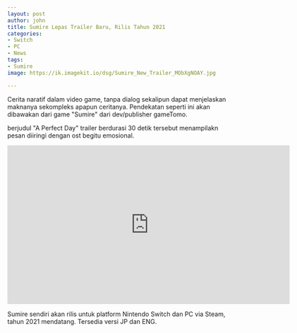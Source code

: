 ```yaml
---
layout: post
author: john
title: Sumire Lepas Trailer Baru, Rilis Tahun 2021
categories:
- Switch
- PC
- News
tags:
- Sumire
image: https://ik.imagekit.io/dsg/Sumire_New_Trailer_MObXgNOAY.jpg

---
```

Cerita naratif dalam video game, tanpa dialog sekalipun dapat menjelaskan maknanya sekompleks apapun ceritanya. Pendekatan seperti ini akan dibawakan dari game "Sumire" dari dev/publisher gameTomo.

berjudul "A Perfect Day" trailer berdurasi 30 detik tersebut menampilakn pesan diiringi dengan ost begitu emosional.

<div class="embed-responsive embed-responsive-16by9"><iframe width="640" height="360" src="https://www.youtube.com/embed/60VWf-Jpqu8" frameborder="0" allow="accelerometer; autoplay; clipboard-write; encrypted-media; gyroscope; picture-in-picture" allowfullscreen></div></iframe>

Sumire sendiri akan rilis untuk platform Nintendo Switch dan PC via Steam, tahun 2021 mendatang. Tersedia versi JP dan ENG.